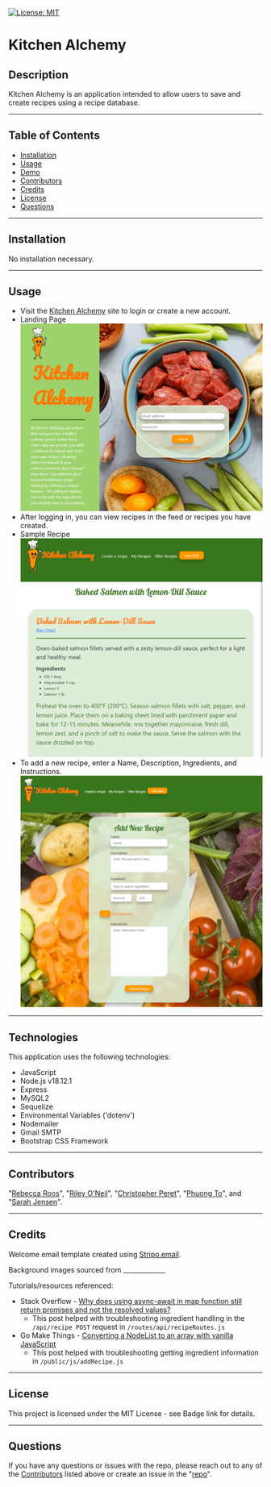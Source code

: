  [![License: MIT](https://img.shields.io/badge/License-MIT-yellow.svg)](https://opensource.org/licenses/MIT)
  # Kitchen Alchemy
  
  ## Description
 Kitchen Alchemy is an application intended to allow users to save and create recipes using a recipe database.

 ---
  
  ## Table of Contents
  * [Installation](#installation)
  * [Usage](#usage)
  * [Demo](#demo)
  * [Contributors](#contributors)
  * [Credits](#credits)
  * [License](#license)
  * [Questions](#questions)

  ---
  
  ## Installation
   No installation necessary.
  
  ---
  
  ## Usage
  * Visit the [Kitchen Alchemy](https://kitchen-alchemy.herokuapp.com/) site to login or create a new account.
  * Landing Page
  ![Preview](./public/images/deployed-screenshot.png)
  * After logging in, you can view recipes in the feed or recipes you have created.
  * Sample Recipe
  ![Preview](./public/images/sample-recipe.png)
  * To add a new recipe, enter a Name, Description, Ingredients, and Instructions.
  ![Preview](./public/images/add-new-recipe.png) 

  ---
 
  ## Technologies
  This application uses the following technologies:
  * JavaScript
  * Node.js v18.12.1
  * Express
  * MySQL2
  * Sequelize
  * Environmental Variables ('dotenv')
  * Nodemailer
  * Gmail SMTP
  * Bootstrap CSS Framework

---

  ## Contributors
  "[Rebecca Roos]("https://github.com/sendusyourbones")", "[Riley O'Neil]("https://github.com/rileydoneil")", "[Christopher Peret]("https://github.com/Zed-CSP")", "[Phuong To]("https://github.com/phuongtoVN")", and "[Sarah Jensen](https://github.com/sarah-jensen")".

---

  ## Credits
  Welcome email template created using [Stripo.email](https://stripo.email/).
  
  Background images sourced from _____________

  Tutorials/resources referenced:
  - Stack Overflow - [Why does using async-await in map function still return promises and not the resolved values?](https://stackoverflow.com/questions/65655885/why-does-using-async-await-in-map-function-still-return-promises-and-not-the-res)
      - This post helped with troubleshooting ingredient handling in the `/api/recipe POST` request in `/routes/api/recipeRoutes.js`
  - Go Make Things - [Converting a NodeList to an array with vanilla JavaScript](https://gomakethings.com/converting-a-nodelist-to-an-array-with-vanilla-javascript/)
      - This post helped with troubleshooting getting ingredient information in `/public/js/addRecipe.js`

---

  ## License
  This project is licensed under the MIT License - see Badge link for details.
  
  ---
  
  ## Questions
  If you have any questions or issues with the repo, please reach out to any of the [Contributors](#contributors) listed above or create an issue in the "[repo](https://github.com/Zed-CSP/codeConnoisseurs)".

